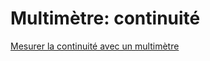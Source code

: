 # Multimètre: continuité

[Mesurer la continuité avec un multimètre](https://learn.sparkfun.com/tutorials/how-to-use-a-multimeter/all#continuity)


